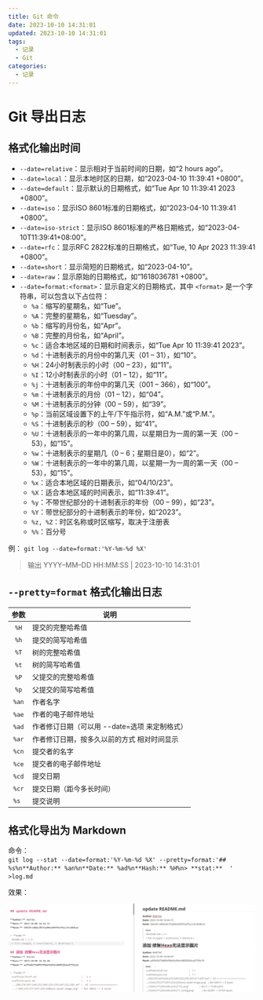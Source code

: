 ```yaml
---
title: Git 命令
date: 2023-10-10 14:31:01
updated: 2023-10-10 14:31:01
tags:
  - 记录
  - Git
categories:
  - 记录
---
```


# Git 导出日志
## 格式化输出时间
- `--date=relative`：显示相对于当前时间的日期，如“2 hours ago”。
- `--date=local`：显示本地时区的日期，如“2023-04-10 11:39:41 +0800”。
- `--date=default`：显示默认的日期格式，如“Tue Apr 10 11:39:41 2023 +0800”。
- `--date=iso`：显示ISO 8601标准的日期格式，如“2023-04-10 11:39:41 +0800”。
- `--date=iso-strict`：显示ISO 8601标准的严格日期格式，如“2023-04-10T11:39:41+08:00”。
- `--date=rfc`：显示RFC 2822标准的日期格式，如“Tue, 10 Apr 2023 11:39:41 +0800”。
- `--date=short`：显示简短的日期格式，如“2023-04-10”。
- `--date=raw`：显示原始的日期格式，如“1618036781 +0800”。
- `--date=format:<format>`：显示自定义的日期格式，其中 `<format>` 是一个字符串，可以包含以下占位符：
  - `%a`：缩写的星期名，如“Tue”。
  - `%A`：完整的星期名，如“Tuesday”。
  - `%b`：缩写的月份名，如“Apr”。
  - `%B`：完整的月份名，如“April”。
  - `%c`：适合本地区域的日期和时间表示，如“Tue Apr 10 11:39:41 2023”。
  - `%d`：十进制表示的月份中的第几天（01 – 31），如“10”。
  - `%H`：24小时制表示的小时（00 – 23），如“11”。
  - `%I`：12小时制表示的小时（01 – 12），如“11”。
  - `%j`：十进制表示的年份中的第几天（001 – 366），如“100”。
  - `%m`：十进制表示的月份（01 – 12），如“04”。
  - `%M`：十进制表示的分钟（00 – 59），如“39”。
  - `%p`：当前区域设置下的上午/下午指示符，如“A.M.”或“P.M.”。
  - `%S`：十进制表示的秒（00 – 59），如“41”。
  - `%U`：十进制表示的一年中的第几周，以星期日为一周的第一天（00 – 53），如“15”。
  - `%w`：十进制表示的星期几（0 – 6；星期日是0），如“2”。
  - `%W`：十进制表示的一年中的第几周，以星期一为一周的第一天（00 – 53），如“15”。
  - `%x`：适合本地区域的日期表示，如“04/10/23”。
  - `%X`：适合本地区域的时间表示，如“11:39:41”。
  - `%y`：不带世纪部分的十进制表示的年份（00 – 99），如“23”。
  - `%Y`：带世纪部分的十进制表示的年份，如“2023”。
  - `%z, %Z`：时区名称或时区缩写，取决于注册表
  - `%%`：百分号

例：
`git log --date=format:'%Y-%m-%d %X'`
> 输出 YYYY–MM–DD HH:MM:SS | 2023-10-10 14:31:01

## `--pretty=format` 格式化输出日志
| 参数  | 说明                                          |
| :---: | --------------------------------------------- |
| `%H`  | 提交的完整哈希值                              |
| `%h`  | 提交的简写哈希值                              |
| `%T`  | 树的完整哈希值                                |
| `%t`  | 树的简写哈希值                                |
| `%P`  | 父提交的完整哈希值                            |
| `%p`  | 父提交的简写哈希值                            |
| `%an` | 作者名字                                      |
| `%ae` | 作者的电子邮件地址                            |
| `%ad` | 作者修订日期（可以用 --date=选项 来定制格式） |
| `%ar` | 作者修订日期，按多久以前的方式 相对时间显示   |
| `%cn` | 提交者的名字                                  |
| `%ce` | 提交者的电子邮件地址                          |
| `%cd` | 提交日期                                      |
| `%cr` | 提交日期（距今多长时间）                      |
| `%s ` | 提交说明                                      |

## 格式化导出为 Markdown
命令：  
`git log --stat --date=format:'%Y-%m-%d %X' --pretty=format:'## %s%n**Author:** %an%n**Date:** %ad%n**Hash:** %H%n> **stat:**  ' >log.md`

效果：

![](./Git命令/log导出结果.png)

